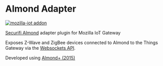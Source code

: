 
Almond Adapter
==============

[![mozilla-iot addon](https://img.shields.io/badge/mozilla--iot-addon-blue.svg?logo=mozilla&logoColor=white&colorA=black&colorB=5d9bc7)](https://iot.mozilla.org/)

[Securifi Almond](https://www.securifi.com/almond) adapter plugin for Mozilla IoT Gateway

Exposes Z-Wave and ZigBee devices connected to Almond to the Things Gateway via the [Websockets API](https://wiki.securifi.com/index.php/Websockets_Documentation).

Developed using [Almond+ (2015)](https://www.securifi.com/almondplus)
